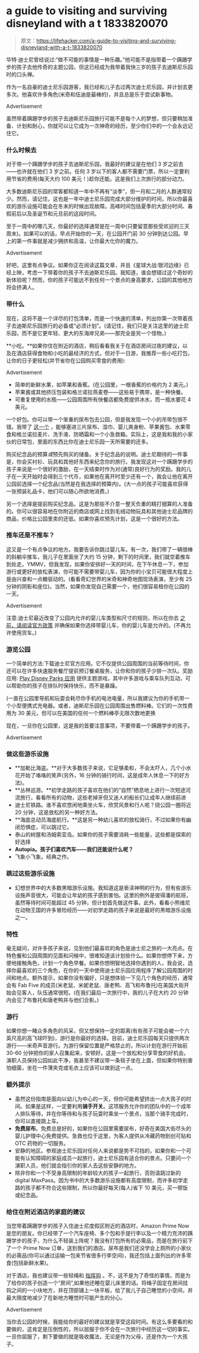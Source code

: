 # a guide to visiting and surviving disneyland with a t 1833820070

> 原文：<https://lifehacker.com/a-guide-to-visiting-and-surviving-disneyland-with-a-t-1833820070>

华特·迪士尼曾经说过:“做不可能的事情是一种乐趣。”他可能不是指带着一个蹒跚学步的孩子去他传奇的主题公园，但这已经成为我带着我快三岁的孩子去迪斯尼乐园时的口头禅。

作为一名自豪的迪士尼乐园游客，我已经和儿子去过两次迪士尼乐园，并计划去更多次。他喜欢许多角色(米奇和伍迪是最棒的)，并且总是乐于尝试新事物。

<label class="bxm4mm-13 juykRM">Advertisement</label>

虽然带着蹒跚学步的孩子去迪斯尼乐园旅行可能不是每个人的梦想，但只要稍加准备、计划和耐心，你就可以让它成为一次神奇的经历，至少你们中的一个会永远记住它。

### 什么时候去

对于带一个蹒跚学步的孩子去迪斯尼乐园，我最好的建议是在他们 3 岁之前去——也许就在他们 3 岁之前。任何 3 岁以下的客人都不需要门票，所以一定要利用节省的费用(每天大约 100 美元！)趁你还能。这是我们上次旅行的部分动力。

大多数迪斯尼乐园的常客都知道一年中不再有“淡季”，但一月和二月的人群通常较少。然而，请记住，这也是一年中迪士尼乐园完成大部分维护的时间，所以你最喜欢的游乐设施可能会在冬末的时候出现故障。高峰时间包括夏季的大部分时间、春假前后以及圣诞节和元旦前的这段时间。

至于一周中的哪几天，你最好的选择通常是在一周中(只要留意那些受欢迎的三天周末)。如果可以的话，早点开始你的一天，在公园开门前 30 分钟到达公园。早上的第一件事就是减少拥挤和高温，让你最大化你的魔力。

<label class="bxm4mm-13 juykRM">Advertisement</label>

好吧，这里有点争议。如果你正在阅读这篇文章，并且《星球大战:银河边缘》已经上映，考虑一下带着你的孩子不去迪斯尼乐园。我知道，谁会想错过这个奇妙的新体验呢？然而，你的孩子可能达不到任何一个景点的身高要求，公园的其他地方将会挤满人。

### 带什么

现在，这将不是一个详尽的打包清单，而是一个快速的清单，列出你第一次带着孩子去迪斯尼乐园旅行的必备或“必须计划”。(请记住，我们只是关注这里的迪士尼乐园，而不是它更年轻、更大的东海岸兄弟——那完全是另一个怪物。)

**小吃。**如果你住在附近的酒店，稍后看看我关于在酒店房间过夜的建议，以及在酒店获得食物和小吃的最经济的方式，但对于一日游，我推荐一些小吃打包，让你的日子更轻松(并节省你在公园购买零食的费用):

<label class="bxm4mm-13 juykRM">Advertisement</label>

*   简单的新鲜水果，如苹果和香蕉。(在公园里，一根香蕉的价格约为 2 美元。)
*   苹果酱或其他挤压包装和格兰诺拉燕麦卷——这些易于携带，是一种快餐。
*   可重复使用的水瓶——公园周围所有快餐店都免费提供冰水，而一瓶水要花 4 美元。

一个好包。你可以带一个笨重的尿布包去公园，但是我发现一个小的吊带包很不错。我带了 [这一个](https://www.amazon.com/CARQI-Shoulder-Backpack-Crossbody-Camping/dp/B07C2LW25M?asc_campaign=InlineText&asc_refurl=https://lifehacker.com/a-guide-to-visiting-and-surviving-disneyland-with-a-t-1833820070&asc_source=&tag=kinjalifehackerlink-20) ，能够塞进三片尿布、湿巾、婴儿爽身粉、苹果酱包、水果零食和格兰诺拉麦片、洗手液、防晒霜和一个小急救箱。实际上，这是我和我的小家伙的日常包，里面的东西比你在迪士尼乐园一天所需要的还多。

购买纪念品的预算*或*预先购买的储备。关于纪念品的说明。迪士尼期待的一件事是，你会买衬衫、玩具和其他好东西来纪念你的旅行。我发现这对一个蹒跚学步的孩子来说是一个很好的激励，在一天结束时作为对(通常)良好行为的奖励。我的儿子在一天开始时会得到三个代币，如果他在离开时至少还有一个，我会让他在离开公园前选择一个纪念品(当然是在我选择的预算内)。(大一点的孩子可能喜欢获得一张预装礼品卡，他们可以随心所欲地消费。)

另一个选择是提前购买纪念品，这是为那些不介意一整天负重的精打细算的人准备的。你可以很容易地在你附近的商店或网上找到毛绒动物玩具和其他迪士尼品牌的商品，价格比公园里卖的还低。如果你喜欢预先计划，这是一个很好的方法。

### **推车还是不推车？**

这又是一个有点争议的地方。我要告诉你跳过婴儿车。有一次，我们带了一辆很棒的斜躺伞推车，我儿子在里面坐了大约 15 分钟，剩下的时间里，我们就空着推车到处走。YMMV，但我发现，如果你安排好一天的时间，在下午休息一下，参加游行或更好的放松表演，你可能不需要带婴儿车，因为你的小宝贝可能很大程度上是由兴奋和一点糖驱动的。(看看奇幻世界的米奇和神奇地图现场表演，至少有 25 分钟的阴影和座位)。当然，如果你发现自己需要一个，他们很容易租你在公园的一天。

<label class="bxm4mm-13 juykRM">Advertisement</label>

注意:迪士尼最近改变了公园内允许的婴儿车类型和尺寸的规则，所以在你去 [之前，请阅读官方政策](https://disneyland.disney.go.com/faq/parks/strollers/) 并确保如果你选择带婴儿车，你的婴儿车是允许的。(不再允许使用货车。)

### 游览公园

一个简单的方法:下载迪士尼官方应用。它不仅提供公园周围的当前等待时间，你还可以在许多快速服务餐厅提前预订餐桌服务，让你和你的孩子少排一次队。奖励应用: [Play Disney Parks 应用](https://itunes.apple.com/us/app/play-disney-parks/id1325935439?mt=8) 提供主题游戏，其中许多游戏与乘车队列互动，可以帮助你的孩子在排队时保持快乐，而不是暴躁。

(一直在公园里导航和玩耍会耗尽你手机的电池电量，所以我建议为你的手机带一个小型便携式充电器。或者，迪斯尼乐园在公园周围出售燃料棒。它们的一次性费用为 30 美元，但可以在美国的任何一个燃料棒亭无限次数地更换

现在，一旦你在公园里，这是我的首要注意事项，不要带着一个蹒跚学步的孩子。

<label class="bxm4mm-13 juykRM">Advertisement</label>

### 做这些游乐设施

*   **加勒比海盗。**对于大多数孩子来说，它足够柔和，不会太吓人，几个小水花开始了咯咯的笑声(另外，16 分钟的骑行时间，这是成年人休息一下的好方法)。
*   **丛林巡游。**初学走路的孩子喜欢在他们的“自然”栖息地上进行一次短途河流旅行，看看所有的动物，这些老掉牙但又迷人的船长们让成年人继续前进
*   迪士尼铁路。谁不喜欢悠闲地乘坐火车，欣赏风景和行人呢？绕公园一圈将近 20 分钟，这是放松的另一种好方法。
*   **海底总动员海底航行。**这是另一种幼儿喜欢的放松骑行，不过如果你有幽闭恐惧症，可以跳过它。
*   泰山的树屋和汤姆索亚岛。如果你的孩子需要消耗一些能量，这些都是探索的好选择
*   **Autopia。孩子们喜欢汽车——我们还能说什么呢？**
*   飞象小飞象。经典之作。

### 跳过这些游乐设施

*   幻想世界中的大多数黑暗游乐设施。我知道这是亵渎神明的行为，但有些游乐设施声音很大，可能会让年幼的孩子感到害怕。这里的例外是彼得潘的航班，虽然等待时间可能超过 45 分钟，但计划首先做这件事。此外，看看小熊维尼在动物王国的许多冒险经历——对初学走路的孩子来说是最好的黑暗游乐设施之一。

### 特性

毫无疑问，对许多孩子来说，见到他们最喜欢的角色是迪士尼之旅的一大亮点。在特色餐和公园周围的见面和问候中，很难知道该计划些什么。如果你想停下来，方便地接触角色，计划一个角色早餐。如果你想明智地选择你遇到的人，我会说，选择你最喜欢的三个角色，在你的一天中使用迪士尼乐园应用程序了解公园周围的时间和地点。额外提示，如果你没有偏好，只是想体验一下见几个角色的经历，通常会有 Fab Five 的成员(米老鼠、米妮老鼠、唐老鸭、高飞和布鲁托)在美国大街开始会见客人，队伍通常很短。(在我们最后一次旅行中，我的儿子在大约 20 分钟内会见了布鲁托和唐老鸭并与他们合影。)

### **游行**

如果你想一睹众多角色的风采，但又想保持一定的距离(有些孩子可能会被一个六英尺高的高飞球吓到)，游行是你最好的选择。目前，迪士尼乐园每天只提供两次游行——米奇声音游行。为游行保留位置是严格禁止的，所以计划在游行开始前 30-60 分钟把你的家人召集起来，安顿好。这是一个放松和分享零食的好机会。演职人员保持公园如此干净，我甚至不建议带一条毯子坐在上面，但如果你特别害怕细菌，坐在一件薄夹克或毛衣上应该可以做到这一点。

### 额外提示

*   虽然这份指南是面向以幼儿为中心的一天，但你可能希望挤出一点大孩子的时间。如果是这样，一定要利用**骑手开关**。这项服务允许你的团队中的一个成年人排队等待，并在你等待和与孩子玩耍时乘坐一个景点，当那个骑手完成时，你可以直接跳上车。
*   **免费尿布**。免费总是好的，如果你在公园里需要尿布，好奇在美国大街尽头的婴儿护理中心免费提供。急救也位于这里，为客人提供从冷藏药物到创可贴和 OTC 药物的一切服务。
*   安静的地区。参观迪士尼乐园对任何人来说都是势不可挡的，如果你和一个可能有认知障碍的家庭成员一起旅行，迪士尼乐园有适合你的景点。只要问一个演职人员，他们就会指引你的家人去这些安静的地方。
*   除非你和一个不受身高限制的年龄较大的孩子一起旅行，否则请跳过新的 digital MaxPass。因为书中的大多数游乐设施都有高度限制，而许多初学走路的孩子都不符合这些限制，所以你最好每天(每人)省下 10 美元，买一顿饭或纪念品。

### 给住在附近酒店的家庭的建议

当您带着蹒跚学步的孩子入住迪士尼度假区附近的酒店时，Amazon Prime Now 是您的朋友。你已经带了一个汽车座椅、多个包和手提行李以及一个精力充沛的蹒跚学步的孩子，为什么不轻装上阵呢？我没有打包所有的必需品，而是在旅行前下了一个 Prime Now 订单，送到我们的酒店。尿布是我们还没学会上厕所的小家伙的必需品(你可以通过运输一包来节省很多行李空间)，我还包括上面列出的许多零食(包括新鲜水果)。

对于酒店，我也建议带一些轻绳和 [指挥钩](https://www.amazon.com/dp/B06ZYH43CS/ref=cm_sw_r_cp_api_i_sDvMCbS9F01BF%29.?asc_campaign=InlineText&asc_refurl=https://lifehacker.com/a-guide-to-visiting-and-surviving-disneyland-with-a-t-1833820070&asc_source=&tag=kinjalifehackerlink-20) 。不，这不是为了奇怪的事情，而是为了给你的孩子创造一个“房间”,如果他还睡在婴儿床里的话。将绳子固定在房间挂钩之间的一小块地方，并在顶部铺上一块平板，给了我儿子自己睡觉的小空间，并最大限度地减少了在新地方睡觉时可能产生的分心。

<label class="bxm4mm-13 juykRM">Advertisement</label>

当你去公园的时候，我能给你的最好的建议就是享受这段时间。有这么多要看的和要做的，这肯定是压倒性的，所以屈服于你不会在一次旅行中经历这一切的事实。一旦你屈服了，剩下要做的就是吸收魔法，无论是作为父母，还是作为一个大孩子。
